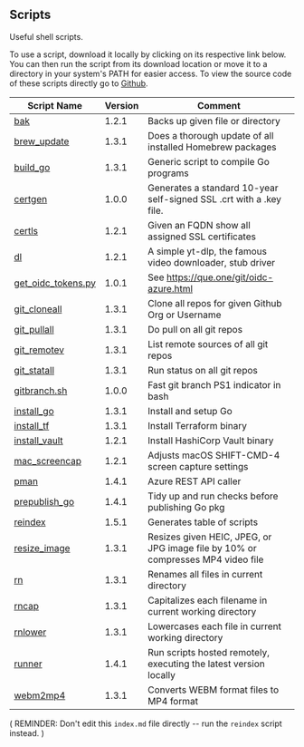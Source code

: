 ## Scripts
Useful shell scripts.

To use a script, download it locally by clicking on its respective link below. You can then run the script from its download location or move it to a directory in your system's PATH for easier access. To view the source code of these scripts directly go to [Github](https://github.com/git719/tips/tree/main/scripts).

| Script Name | Version    | Comment               |
|-------------|------------|-----------------------|
| [bak](bak)  | 1.2.1      | Backs up given file or directory |
| [brew_update](brew_update) | 1.3.1      | Does a thorough update of all installed Homebrew packages |
| [build_go](build_go) | 1.3.1      | Generic script to compile Go programs |
| [certgen](certgen) | 1.0.0      | Generates a standard 10-year self-signed SSL .crt with a .key file. |
| [certls](certls) | 1.2.1      | Given an FQDN show all assigned SSL certificates  |
| [dl](dl)    | 1.2.1      | A simple yt-dlp, the famous video downloader, stub driver |
| [get_oidc_tokens.py](get_oidc_tokens.py) | 1.0.1      | See https://que.one/git/oidc-azure.html |
| [git_cloneall](git_cloneall) | 1.3.1      | Clone all repos for given Github Org or Username |
| [git_pullall](git_pullall) | 1.3.1      | Do pull on all git repos |
| [git_remotev](git_remotev) | 1.3.1      | List remote sources of all git repos |
| [git_statall](git_statall) | 1.3.1      | Run status on all git repos |
| [gitbranch.sh](gitbranch.sh) | 1.0.0      | Fast git branch PS1 indicator in bash |
| [install_go](install_go) | 1.3.1      | Install and setup Go  |
| [install_tf](install_tf) | 1.3.1      | Install Terraform binary |
| [install_vault](install_vault) | 1.2.1      | Install HashiCorp Vault binary |
| [mac_screencap](mac_screencap) | 1.2.1      | Adjusts macOS SHIFT-CMD-4 screen capture settings |
| [pman](pman) | 1.4.1      | Azure REST API caller |
| [prepublish_go](prepublish_go) | 1.4.1      | Tidy up and run checks before publishing Go pkg |
| [reindex](reindex) | 1.5.1      | Generates table of scripts |
| [resize_image](resize_image) | 1.3.1      | Resizes given HEIC, JPEG, or JPG image file by 10% or compresses MP4 video file |
| [rn](rn)    | 1.3.1      | Renames all files in current directory |
| [rncap](rncap) | 1.3.1      | Capitalizes each filename in current working directory |
| [rnlower](rnlower) | 1.3.1      | Lowercases each file in current working directory |
| [runner](runner) | 1.4.1      | Run scripts hosted remotely, executing the latest version locally |
| [webm2mp4](webm2mp4) | 1.3.1      | Converts WEBM format files to MP4 format |

( REMINDER: Don't edit this `index.md` file directly -- run the `reindex` script instead. )

